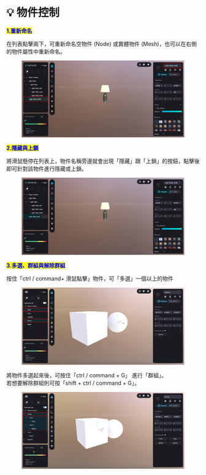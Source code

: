 # 💡 物件控制

<mark style="color:blue;">**1.重新命名**</mark>

在列表點擊兩下，可重新命名空物件 (Node) 或實體物件 (Mesh)，也可以在右側的物件屬性中重新命名。

<figure><img src="../../../.gitbook/assets/Frame 95.png" alt=""><figcaption></figcaption></figure>



<mark style="color:blue;">**2.隱藏與上鎖**</mark>

將滑鼠懸停在列表上，物件名稱旁邊就會出現「隱藏」跟「上鎖」的按鈕，點擊後即可針對該物件進行隱藏或上鎖。

<figure><img src="../../../.gitbook/assets/Frame 96.png" alt=""><figcaption></figcaption></figure>



&#x20;<mark style="color:blue;">**3.多選、群組與解除群組**</mark>

按住「ctrl / command+ 滑鼠點擊」物件，可「多選」一個以上的物件

<figure><img src="../../../.gitbook/assets/Frame 141.png" alt=""><figcaption></figcaption></figure>



將物件多選起來後，可按住「ctrl / command + G」 進行「群組」。\
若想要解除群組則可按「shift + ctrl / command + G」。

<figure><img src="../../../.gitbook/assets/Frame 142.png" alt=""><figcaption></figcaption></figure>

